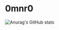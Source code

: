 # 0mnr0
![Anurag's GitHub stats](https://github-readme-stats.vercel.app/api?username=0mnr0&show_icons=true&theme=chartreuse-dark)
